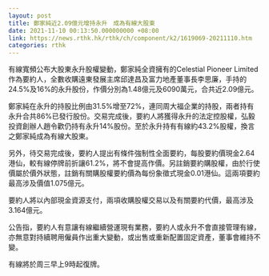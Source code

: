 ```yaml
---
layout: post
title: 鄭家純近2.09億元增持永升　成為有線大股東
date: 2021-11-10 00:13:50.000000000 +08:00
link: https://news.rthk.hk/rthk/ch/component/k2/1619069-20211110.htm
categories: rthk
---
```


有線寬頻公布大股東永升股權變動，鄭家純全資擁有的Celestial Pioneer Limited作為要約人，全數收購遠東發展主席邱達昌及富力地產董事長李思廉，手持的24.5%及16%的永升股份，作價分別為1.48億元及6090萬元，合共近2.09億元。

鄭家純在永升的持股比例由31.5%增至72%，連同周大福企業的持股，兩者持有永升合共86%已發行股份。交易完成後，要約人將獲得永升的法定控股權，弘毅投資創辦人趙令歡仍持有永升14%股份。至於永升持有有線約43.2%股權，換言之鄭家純成為有線大股東。

另外，待交易完成後，要約人提出有條件強制性全面要約，每股要約價現金2.64港仙，較有線停牌前折讓61.2%，將不會提高作價。另註銷要約購股權，由於行使價屬於價外狀態，註銷有關購股權要約價為每份象徵式現金0.01港仙。這兩項要約最高涉及價值1.075億元。

要約人將以內部現金資源支付，兩項收購股權交易以及有關要約代價，最高涉及3.164億元。

公告指，要約人有意讓有線繼續營運現有業務，要約人或永升不會直接管理有線，亦無意對持續聘用僱員作出重大變動，或出售或重新配置固定資產，董事會維持不變。

有線將於周三早上9時起復牌。
